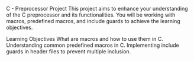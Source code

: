C - Preprocessor Project
This project aims to enhance your understanding of the C preprocessor and its functionalities. You will be working with macros, predefined macros, and include guards to achieve the learning objectives.

Learning Objectives
What are macros and how to use them in C.
Understanding common predefined macros in C.
Implementing include guards in header files to prevent multiple inclusion.
